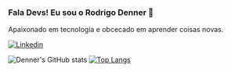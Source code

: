 
### Fala Devs! Eu sou o Rodrigo Denner 🦈
Apaixonado em tecnologia e obcecado em aprender coisas novas.

[![Linkedin](https://img.shields.io/badge/LinkedIn-0077B5?style=for-the-badge&logo=linkedin&logoColor=white)](https://www.linkedin.com/in/rodrigo-denner-319089213/)

![Denner's GitHub stats](https://github-readme-stats.vercel.app/api?username=rodrigodenner&show_icons=true&theme=merko)
[![Top Langs](https://github-readme-stats.vercel.app/api/top-langs/?username=rodrigodenner)](https://github.com/anuraghazra/github-readme-stats)

